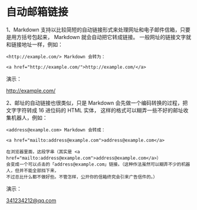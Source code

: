 
# 自动邮箱链接

1、Markdown 支持以比较简短的自动链接形式来处理网址和电子邮件信箱，只要是用方括号包起来， Markdown 就会自动把它转成链接。
一般网址的链接文字就和链接地址一样，例如：

    <http://example.com/> Markdown 会转为：

    <a href="http://example.com/">http://example.com/</a>

演示：

<http://example.com/>

2、邮址的自动链接也很类似，只是 Markdown 会先做一个编码转换的过程，把文字字符转成 16 进位码的 HTML 实体，
    这样的格式可以糊弄一些不好的邮址收集机器人，例如：

    <address@example.com> Markdown 会转成：

    <a href="mailto:address@example.com">address@example.com</a>

    在浏览器里面，这段字串（其实是 <a href="mailto:address@example.com">address@example.com</a>）
    会变成一个可以点击的「address@example.com」链接。（这种作法虽然可以糊弄不少的机器人，但并不能全部挡下来，
    不过总比什么都不做好些。不管怎样，公开你的信箱终究会引来广告信件的。）

演示：

<341234212@qq.com>
